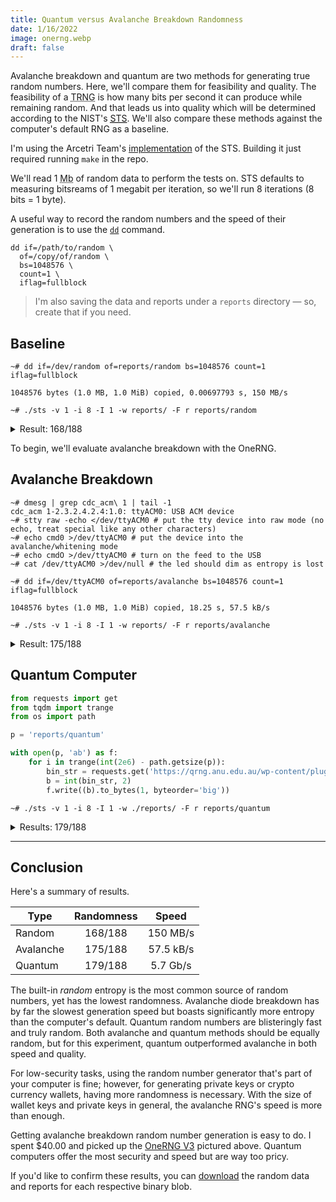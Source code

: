 ```yaml
---
title: Quantum versus Avalanche Breakdown Randomness
date: 1/16/2022
image: onerng.webp
draft: false
---
```


Avalanche breakdown and quantum are two methods for generating true random numbers. Here, we'll compare them for feasibility and quality. The feasibility of a <abbr title="True Random Number Generator">TRNG</abbr> is how many bits per second it can produce while remaining random. And that leads us into quality which will be determined according to the NIST's [<abbr title="Statistical Test Suite">STS</abbr>](https://www.nist.gov/publications/statistical-test-suite-random-and-pseudorandom-number-generators-cryptographic). We'll also compare these methods against the computer's default RNG as a baseline.

I'm using the Arcetri Team's [implementation](https://github.com/arcetri/sts) of the STS. Building it just required running `make` in the repo.

We'll read 1 <abbr title="Megabyte">Mb</abbr> of random data to perform the tests on. STS defaults to measuring bitsreams of 1 megabit per iteration, so we'll run 8 iterations (8 bits = 1 byte).

A useful way to record the random numbers and the speed of their generation is to use the [`dd`](<https://wikipedia.org/wiki/Dd_(Unix)>) command.

```shell
dd if=/path/to/random \
  of=/copy/of/random \
  bs=1048576 \
  count=1 \
  iflag=fullblock
```

> I'm also saving the data and reports under a `reports` directory — so, create that if you need.

## Baseline

```shell
~# dd if=/dev/random of=reports/random bs=1048576 count=1 iflag=fullblock

1048576 bytes (1.0 MB, 1.0 MiB) copied, 0.00697793 s, 150 MB/s

~# ./sts -v 1 -i 8 -I 1 -w reports/ -F r reports/random
```

<details>

<summary>Result: 168/188</summary>

A total of 188 tests (some of the 15 tests actually consist of multiple sub-tests) were conducted to evaluate the randomness of 8 bitstreams of 1048576 bits from:

    reports/random

---

The numerous empirical results of these tests were then interpreted with an examination of the proportion of sequences that pass a statistical test (proportion analysis) and the distribution of p-values to check for uniformity (uniformity analysis). The results were the following:

    168/188 tests passed successfully both the analyses.
    20/188 tests did not pass successfully both the analyses.

---

Here are the results of the single tests:

- The "Frequency" test passed both the analyses.

- The "Block Frequency" test passed both the analyses.

- The "Cumulative Sums" (forward) test passed both the analyses.
  The "Cumulative Sums" (backward) test passed both the analyses.

- The "Runs" test FAILED the proportion analysis.

- The "Longest Run of Ones" test passed both the analyses.

- The "Binary Matrix Rank" test FAILED the proportion analysis.

- The "Discrete Fourier Transform" test passed both the analyses.

- 131/148 of the "Non-overlapping Template Matching" tests passed both the analyses.
  17/148 of the "Non-overlapping Template Matching" tests FAILED the proportion analysis.

- The "Overlapping Template Matching" test passed both the analyses.

- The "Maurer's Universal Statistical" test passed both the analyses.

- The "Approximate Entropy" test passed both the analyses.

- 8/8 of the "Random Excursions" tests passed both the analyses.

- 18/18 of the "Random Excursions Variant" tests passed both the analyses.

- The "Serial" (first) test passed both the analyses.
  The "Serial" (second) test passed both the analyses.

- The "Linear Complexity" test FAILED the proportion analysis.

</details>

To begin, we'll evaluate avalanche breakdown with the OneRNG.

## Avalanche Breakdown

```shell
~# dmesg | grep cdc_acm\ 1 | tail -1
cdc_acm 1-2.3.2.4.2.4:1.0: ttyACM0: USB ACM device
~# stty raw -echo </dev/ttyACM0 # put the tty device into raw mode (no echo, treat special like any other characters)
~# echo cmd0 >/dev/ttyACM0 # put the device into the avalanche/whitening mode
~# echo cmdO >/dev/ttyACM0 # turn on the feed to the USB
~# cat /dev/ttyACM0 >/dev/null # the led should dim as entropy is lost
```

```shell
~# dd if=/dev/ttyACM0 of=reports/avalanche bs=1048576 count=1 iflag=fullblock

1048576 bytes (1.0 MB, 1.0 MiB) copied, 18.25 s, 57.5 kB/s

~# ./sts -v 1 -i 8 -I 1 -w reports/ -F r reports/avalanche
```

<details>

<summary>Result: 175/188</summary>

A total of 188 tests (some of the 15 tests actually consist of multiple sub-tests) were conducted to evaluate the randomness of 8 bitstreams of 1048576 bits from:

    reports/avalanche

---

The numerous empirical results of these tests were then interpreted with an examination of the proportion of sequences that pass a statistical test (proportion analysis) and the distribution of p-values to check for uniformity (uniformity analysis). The results were the following:

    175/188 tests passed successfully both the analyses.
    13/188 tests did not pass successfully both the analyses.

---

Here are the results of the single tests:

- The "Frequency" test passed both the analyses.

- The "Block Frequency" test passed both the analyses.

- The "Cumulative Sums" (forward) test passed both the analyses.
  The "Cumulative Sums" (backward) test passed both the analyses.

- The "Runs" test passed both the analyses.

- The "Longest Run of Ones" test FAILED the proportion analysis.

- The "Binary Matrix Rank" test passed both the analyses.

- The "Discrete Fourier Transform" test passed both the analyses.

- 138/148 of the "Non-overlapping Template Matching" tests passed both the analyses.
  10/148 of the "Non-overlapping Template Matching" tests FAILED the proportion analysis.

- The "Overlapping Template Matching" test passed both the analyses.

- The "Maurer's Universal Statistical" test passed both the analyses.

- The "Approximate Entropy" test passed both the analyses.

- 8/8 of the "Random Excursions" tests passed both the analyses.

- 18/18 of the "Random Excursions Variant" tests passed both the analyses.

- The "Serial" (first) test FAILED the proportion analysis.
  The "Serial" (second) test FAILED the proportion analysis.

- The "Linear Complexity" test passed both the analyses.

</details>

## Quantum Computer

```python
from requests import get
from tqdm import trange
from os import path

p = 'reports/quantum'

with open(p, 'ab') as f:
    for i in trange(int(2e6) - path.getsize(p)):
        bin_str = requests.get('https://qrng.anu.edu.au/wp-content/plugins/colours-plugin/get_one_binary.php').text
        b = int(bin_str, 2)
        f.write((b).to_bytes(1, byteorder='big'))
```

```shell
~# ./sts -v 1 -i 8 -I 1 -w ./reports/ -F r reports/quantum
```

<details>

<summary>Results: 179/188</summary>

A total of 188 tests (some of the 15 tests actually consist of multiple sub-tests) were conducted to evaluate the randomness of 8 bitstreams of 1048576 bits from:

    reports/quantum

---

The numerous empirical results of these tests were then interpreted with an examination of the proportion of sequences that pass a statistical test (proportion analysis) and the distribution of p-values to check for uniformity (uniformity analysis). The results were the following:

    179/188 tests passed successfully both the analyses.
    9/188 tests did not pass successfully both the analyses.

---

Here are the results of the single tests:

- The "Frequency" test passed both the analyses.

- The "Block Frequency" test FAILED the proportion analysis.

- The "Cumulative Sums" (forward) test passed both the analyses.
  The "Cumulative Sums" (backward) test passed both the analyses.

- The "Runs" test passed both the analyses.

- The "Longest Run of Ones" test passed both the analyses.

- The "Binary Matrix Rank" test passed both the analyses.

- The "Discrete Fourier Transform" test passed both the analyses.

- 140/148 of the "Non-overlapping Template Matching" tests passed both the analyses.
  8/148 of the "Non-overlapping Template Matching" tests FAILED the proportion analysis.

- The "Overlapping Template Matching" test passed both the analyses.

- The "Maurer's Universal Statistical" test passed both the analyses.

- The "Approximate Entropy" test passed both the analyses.

- 8/8 of the "Random Excursions" tests passed both the analyses.

- 18/18 of the "Random Excursions Variant" tests passed both the analyses.

- The "Serial" (first) test passed both the analyses.
  The "Serial" (second) test passed both the analyses.

- The "Linear Complexity" test passed both the analyses.

</details>

---

## Conclusion

Here's a summary of results.

| Type      | Randomness |   Speed   |
| --------- | :--------: | :-------: |
| Random    |  168/188   | 150 MB/s  |
| Avalanche |  175/188   | 57.5 kB/s |
| Quantum   |  179/188   | 5.7 Gb/s  |

The built-in _random_ entropy is the most common source of random numbers, yet has the lowest randomness. Avalanche diode breakdown has by far the slowest generation speed but boasts significantly more entropy than the computer's default. Quantum random numbers are blisteringly fast and truly random. Both avalanche and quantum methods should be equally random, but for this experiment, quantum outperformed avalanche in both speed and quality.

For low-security tasks, using the random number generator that's part of your computer is fine; however, for generating private keys or crypto currency wallets, having more randomness is necessary. With the size of wallet keys and private keys in general, the avalanche RNG's speed is more than enough.

Getting avalanche breakdown random number generation is easy to do. I spent $40.00 and picked up the [OneRNG V3](https://onerng.info/) pictured above. Quantum computers offer the most security and speed but are way too pricy.

If you'd like to confirm these results, you can [download](data/randomReports.zip) the random data and reports for each respective binary blob.
